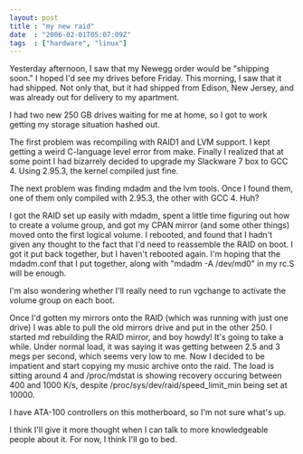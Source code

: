 ```yaml
---
layout: post
title : "my new raid"
date  : "2006-02-01T05:07:09Z"
tags  : ["hardware", "linux"]
---
```

Yesterday afternoon, I saw that my Newegg order would be "shipping soon."  I hoped I'd see my drives before Friday.  This morning, I saw that it had shipped.  Not only that, but it had shipped from Edison, New Jersey, and was already out for delivery to my apartment.

I had two new 250 GB drives waiting for me at home, so I got to work getting my storage situation hashed out.

The first problem was recompiling with RAID1 and LVM support.  I kept getting a weird C-language level error from make.  Finally I realized that at some point I had bizarrely decided to upgrade my Slackware 7 box to GCC 4.  Using 2.95.3, the kernel compiled just fine.

The next problem was finding mdadm and the lvm tools.  Once I found them, one of them only compiled with 2.95.3, the other with GCC 4.  Huh?

I got the RAID set up easily with mdadm, spent a little time figuring out how to create a volume group, and got my CPAN mirror (and some other things) moved onto the first logical volume.  I rebooted, and found that I hadn't given any thought to the fact that I'd need to reassemble the RAID on boot.  I got it put back together, but I haven't rebooted again.  I'm hoping that the mdadm.conf that I put together, along with "mdadm -A /dev/md0" in my rc.S will be enough.

I'm also wondering whether I'll really need to run vgchange to activate the volume group on each boot.

Once I'd gotten my mirrors onto the RAID (which was running with just one drive) I was able to pull the old mirrors drive and put in the other 250.  I started md rebuilding the RAID mirror, and boy howdy!  It's going to take a while.  Under normal load, it was saying it was getting between 2.5 and 3 megs per second, which seems very low to me.  Now I decided to be impatient and start copying my music archive onto the raid.  The load is sitting around 4 and /proc/mdstat is showing recovery occuring between 400 and 1000 K/s, despite /proc/sys/dev/raid/speed_limit_min being set at 10000.

I have ATA-100 controllers on this motherboard, so I'm not sure what's up.

I think I'll give it more thought when I can talk to more knowledgeable people about it.  For now, I think I'll go to bed. 
